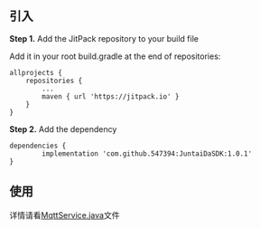 ## 引入

**Step 1.** Add the JitPack repository to your build file

Add it in your root build.gradle at the end of repositories:


	allprojects {
		repositories {
			...
			maven { url 'https://jitpack.io' }
		}
	}


**Step 2.** Add the dependency


	dependencies {
	        implementation 'com.github.547394:JuntaiDaSDK:1.0.1'
	}


## 使用

详情请看[MqttService.java](https://github.com/547394/JunTaiDaSDK/blob/495357af25fece6b2123eeae62ee87090a581e4a/app/src/main/java/com/jianxunfuture/juntaida/MainActivity.java)文件
